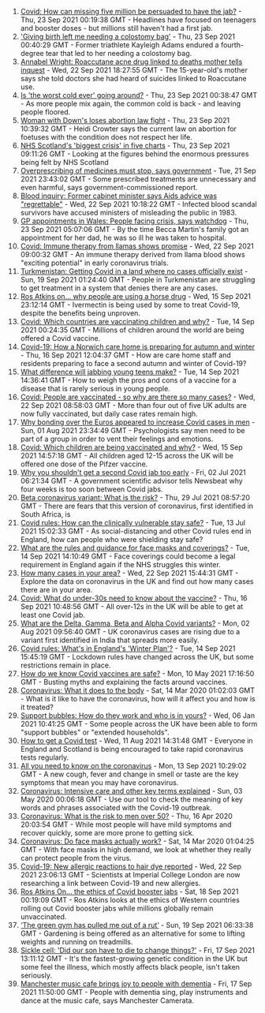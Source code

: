 1. [Covid: How can missing five million be persuaded to have the jab?](https://www.bbc.co.uk/news/health-58594542?at_medium=RSS&at_campaign=KARANGA) - Thu, 23 Sep 2021 00:19:38 GMT - Headlines have focused on teenagers and booster doses - but millions still haven't had a first jab.
2. ['Giving birth left me needing a colostomy bag'](https://www.bbc.co.uk/news/uk-58153996?at_medium=RSS&at_campaign=KARANGA) - Thu, 23 Sep 2021 00:40:29 GMT - Former triathlete Kayleigh Adams endured a fourth-degree tear that led to her needing a colostomy bag.
3. [Annabel Wright: Roaccutane acne drug linked to deaths mother tells inquest](https://www.bbc.co.uk/news/uk-england-york-north-yorkshire-58658304?at_medium=RSS&at_campaign=KARANGA) - Wed, 22 Sep 2021 18:27:55 GMT - The 15-year-old's mother says she told doctors she had heard of suicides linked to Roaccutane use.
4. [Is 'the worst cold ever' going around?](https://www.bbc.co.uk/news/newsbeat-58624295?at_medium=RSS&at_campaign=KARANGA) - Thu, 23 Sep 2021 00:38:47 GMT - As more people mix again, the common cold is back - and leaving people floored.
5. [Woman with Down's loses abortion law fight](https://www.bbc.co.uk/news/uk-england-coventry-warwickshire-58662846?at_medium=RSS&at_campaign=KARANGA) - Thu, 23 Sep 2021 10:39:32 GMT - Heidi Crowter says the current law on abortion for foetuses with the condition does not respect her life.
6. [NHS Scotland's 'biggest crisis' in five charts](https://www.bbc.co.uk/news/uk-scotland-58641817?at_medium=RSS&at_campaign=KARANGA) - Thu, 23 Sep 2021 09:11:26 GMT - Looking at the figures behind the enormous pressures being felt by NHS Scotland
7. [Overprescribing of medicines must stop, says government](https://www.bbc.co.uk/news/health-58639253?at_medium=RSS&at_campaign=KARANGA) - Tue, 21 Sep 2021 23:43:02 GMT - Some prescribed treatments are unnecessary and even harmful, says government-commissioned report.
8. [Blood inquiry: Former cabinet minister says Aids advice was "regrettable"](https://www.bbc.co.uk/news/health-58644578?at_medium=RSS&at_campaign=KARANGA) - Wed, 22 Sep 2021 10:18:22 GMT - Infected blood scandal survivors have accused ministers of misleading the public in 1983.
9. [GP appointments in Wales: People facing crisis, says watchdog](https://www.bbc.co.uk/news/uk-wales-58654519?at_medium=RSS&at_campaign=KARANGA) - Thu, 23 Sep 2021 05:07:06 GMT - By the time Becca Martin's family got an appointment for her dad, he was so ill he was taken to hospital.
10. [Covid: Immune therapy from llamas shows promise](https://www.bbc.co.uk/news/science-environment-58628689?at_medium=RSS&at_campaign=KARANGA) - Wed, 22 Sep 2021 09:00:32 GMT - An immune therapy derived from llama blood shows "exciting potential" in early coronavirus trials.
11. [Turkmenistan: Getting Covid in a land where no cases officially exist](https://www.bbc.co.uk/news/world-asia-58583212?at_medium=RSS&at_campaign=KARANGA) - Sun, 19 Sep 2021 01:24:40 GMT - People in Turkmenistan are struggling to get treatment in a system that denies there are any cases.
12. [Ros Atkins on... why people are using a horse drug](https://www.bbc.co.uk/news/world-58569849?at_medium=RSS&at_campaign=KARANGA) - Wed, 15 Sep 2021 23:12:14 GMT - Ivermectin is being used by some to treat Covid-19, despite the benefits being unproven.
13. [Covid: Which countries are vaccinating children and why?](https://www.bbc.co.uk/news/health-58516207?at_medium=RSS&at_campaign=KARANGA) - Tue, 14 Sep 2021 00:24:35 GMT - Millions of children around the world are being offered a Covid vaccine.
14. [Covid-19: How a Norwich care home is preparing for autumn and winter](https://www.bbc.co.uk/news/uk-england-norfolk-58582227?at_medium=RSS&at_campaign=KARANGA) - Thu, 16 Sep 2021 12:04:37 GMT - How are care home staff and residents preparing to face a second autumn and winter of Covid-19?
15. [What difference will jabbing young teens make?](https://www.bbc.co.uk/news/health-58423152?at_medium=RSS&at_campaign=KARANGA) - Tue, 14 Sep 2021 14:36:41 GMT - How to weigh the pros and cons of a vaccine for a disease that is rarely serious in young people.
16. [Covid: People are vaccinated - so why are there so many cases?](https://www.bbc.co.uk/news/health-55045639?at_medium=RSS&at_campaign=KARANGA) - Wed, 22 Sep 2021 08:58:03 GMT - More than four out of five UK adults are now fully vaccinated, but daily case rates remain high.
17. [Why bonding over the Euros appeared to increase Covid cases in men](https://www.bbc.co.uk/news/health-58015593?at_medium=RSS&at_campaign=KARANGA) - Sun, 01 Aug 2021 23:34:49 GMT - Psychologists say men need to be part of a group in order to vent their feelings and emotions.
18. [Covid: Which children are being vaccinated and why?](https://www.bbc.co.uk/news/health-57888429?at_medium=RSS&at_campaign=KARANGA) - Wed, 15 Sep 2021 14:57:18 GMT - All children aged 12-15 across the UK will be offered one dose of the Pifzer vaccine.
19. [Why you shouldn't get a second Covid jab too early](https://www.bbc.co.uk/news/newsbeat-57682233?at_medium=RSS&at_campaign=KARANGA) - Fri, 02 Jul 2021 06:21:34 GMT - A government scientific advisor tells Newsbeat why four weeks is too soon between Covid jabs.
20. [Beta coronavirus variant: What is the risk?](https://www.bbc.co.uk/news/health-55534727?at_medium=RSS&at_campaign=KARANGA) - Thu, 29 Jul 2021 08:57:20 GMT - There are fears that this version of coronavirus, first identified in South Africa, is
21. [Covid rules: How can the clinically vulnerable stay safe?](https://www.bbc.co.uk/news/health-51997151?at_medium=RSS&at_campaign=KARANGA) - Tue, 13 Jul 2021 15:02:33 GMT - As social-distancing and other Covid rules end in England, how can people who were shielding stay safe?
22. [What are the rules and guidance for face masks and coverings?](https://www.bbc.co.uk/news/health-51205344?at_medium=RSS&at_campaign=KARANGA) - Tue, 14 Sep 2021 14:10:49 GMT - Face coverings could become a legal requirement in England again if the NHS struggles this winter.
23. [How many cases in your area?](https://www.bbc.co.uk/news/uk-51768274?at_medium=RSS&at_campaign=KARANGA) - Wed, 22 Sep 2021 15:44:31 GMT - Explore the data on coronavirus in the UK and find out how many cases there are in your area.
24. [Covid: What do under-30s need to know about the vaccine?](https://www.bbc.co.uk/news/health-57273875?at_medium=RSS&at_campaign=KARANGA) - Thu, 16 Sep 2021 10:48:56 GMT - All over-12s in the UK will be able to get at least one Covid jab.
25. [What are the Delta, Gamma, Beta and Alpha Covid variants?](https://www.bbc.co.uk/news/health-55659820?at_medium=RSS&at_campaign=KARANGA) - Mon, 02 Aug 2021 09:56:40 GMT - UK coronavirus cases are rising due to a variant first identified in India that spreads more easily.
26. [Covid rules: What's in England's 'Winter Plan'?](https://www.bbc.co.uk/news/explainers-52530518?at_medium=RSS&at_campaign=KARANGA) - Tue, 14 Sep 2021 15:45:19 GMT - Lockdown rules have changed across the UK, but some restrictions remain in place.
27. [How do we know Covid vaccines are safe?](https://www.bbc.co.uk/news/health-55056016?at_medium=RSS&at_campaign=KARANGA) - Mon, 10 May 2021 17:16:50 GMT - Busting myths and explaining the facts around vaccines.
28. [Coronavirus: What it does to the body](https://www.bbc.co.uk/news/health-51214864?at_medium=RSS&at_campaign=KARANGA) - Sat, 14 Mar 2020 01:02:03 GMT - What is it like to have the coronavirus, how will it affect you and how is it treated?
29. [Support bubbles: How do they work and who is in yours?](https://www.bbc.co.uk/news/health-52637354?at_medium=RSS&at_campaign=KARANGA) - Wed, 06 Jan 2021 10:41:25 GMT - Some people across the UK have been able to form "support bubbles" or "extended households".
30. [How to get a Covid test](https://www.bbc.co.uk/news/health-51943612?at_medium=RSS&at_campaign=KARANGA) - Wed, 11 Aug 2021 14:31:48 GMT - Everyone in England and Scotland is being encouraged to take rapid coronavirus tests regularly.
31. [All you need to know on the coronavirus](https://www.bbc.co.uk/news/health-51048366?at_medium=RSS&at_campaign=KARANGA) - Mon, 13 Sep 2021 10:29:02 GMT - A new cough, fever and change in smell or taste are the key symptoms that mean you may have coronavirus.
32. [Coronavirus: Intensive care and other key terms explained](https://www.bbc.co.uk/news/health-52182658?at_medium=RSS&at_campaign=KARANGA) - Sun, 03 May 2020 00:06:18 GMT - Use our tool to check the meaning of key words and phrases associated with the Covid-19 outbreak.
33. [Coronavirus: What is the risk to men over 50?](https://www.bbc.co.uk/news/health-52197594?at_medium=RSS&at_campaign=KARANGA) - Thu, 16 Apr 2020 20:03:54 GMT - While most people will have mild symptoms and recover quickly, some are more prone to getting sick.
34. [Coronavirus: Do face masks actually work?](https://www.bbc.co.uk/news/health-51881555?at_medium=RSS&at_campaign=KARANGA) - Sat, 14 Mar 2020 01:04:25 GMT - With face masks in high demand, we look at whether they really can protect people from the virus.
35. [Covid-19: New allergic reactions to hair dye reported](https://www.bbc.co.uk/news/health-58651244?at_medium=RSS&at_campaign=KARANGA) - Wed, 22 Sep 2021 23:06:13 GMT - Scientists at Imperial College London are now researching a link between Covid-19 and new allergies.
36. [Ros Atkins On… the ethics of Covid booster jabs](https://www.bbc.co.uk/news/health-58598166?at_medium=RSS&at_campaign=KARANGA) - Sat, 18 Sep 2021 00:19:09 GMT - Ros Atkins looks at the ethics of Western countries rolling out Covid booster jabs while millions globally remain unvaccinated.
37. [‘The green gym has pulled me out of a rut’](https://www.bbc.co.uk/news/uk-northern-ireland-58436618?at_medium=RSS&at_campaign=KARANGA) - Sun, 19 Sep 2021 06:33:38 GMT - Gardening is being offered as an alternative for some to lifting weights and running on treadmills.
38. [Sickle cell: 'Did our son have to die to change things?'](https://www.bbc.co.uk/news/newsbeat-58599462?at_medium=RSS&at_campaign=KARANGA) - Fri, 17 Sep 2021 13:11:12 GMT - It's the fastest-growing genetic condition in the UK but some feel the illness, which mostly affects black people, isn't taken seriously.
39. [Manchester music cafe brings joy to people with dementia](https://www.bbc.co.uk/news/uk-england-manchester-58595926?at_medium=RSS&at_campaign=KARANGA) - Fri, 17 Sep 2021 11:50:00 GMT - People with dementia sing, play instruments and dance at the music cafe, says Manchester Camerata.
